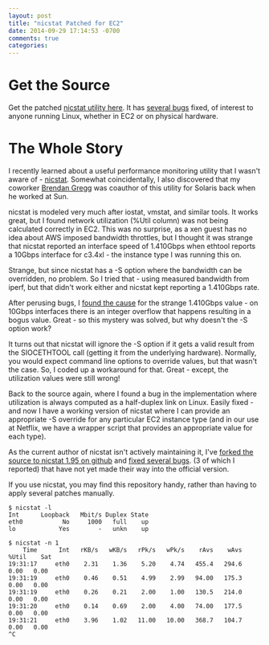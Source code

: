 ```yaml
---
layout: post
title: "nicstat Patched for EC2"
date: 2014-09-29 17:14:53 -0700
comments: true
categories:
---
```


Get the Source
==============
Get the patched [nicstat utility here](https://github.com/scotte/nicstat).
It has [several bugs](https://github.com/scotte/nicstat/blob/master/BUGS.md)
fixed, of interest to anyone running Linux, whether in EC2 or on physical hardware.

The Whole Story
===============

I recently learned about a useful performance monitoring utility that I wasn't
aware of - [nicstat](https://sourceforge.net/projects/nicstat/). Somewhat
coincidentally, I also discovered that my coworker
[Brendan Gregg](http://brendangregg.com) was coauthor of this utility for
Solaris back when he worked at Sun.

nicstat is modeled very much after iostat, vmstat, and similar tools. It works
great, but I found network utilization (%Util column) was not being calculated
correctly in EC2. This was no surprise, as a xen guest has no idea about
AWS imposed bandwidth throttles, but I thought it was strange that nicstat
reported an interface speed of 1.410Gbps when ethtool reports a 10Gbps interface
for c3.4xl - the instance type I was running this on.

Strange, but since nicstat has a -S option where the bandwidth can be overridden,
no problem. So I tried that - using measured bandwidth from iperf, but that didn't
work either and nicstat kept reporting a 1.410Gbps rate.

After perusing bugs, I [found the cause](http://sourceforge.net/p/nicstat/bugs/1/)
for the strange 1.410Gbps value - on 10Gbps interfaces there is an integer overflow
that happens resulting in a bogus value. Great - so this mystery was solved, but
why doesn't the -S option work?

It turns out that nicstat will ignore the -S option if it gets a valid result from
the SIOCETHTOOL call (getting it from the underlying hardware). Normally, you would
expect command line options to override values, but that wasn't the case. So, I
coded up a workaround for that. Great - except, the utilization values were still
wrong!

Back to the source again, where I found a bug in the implementation where utilization
is always computed as a half-duplex link on Linux. Easily fixed - and now I have a
working version of nicstat where I can provide an appropriate -S override for any
particular EC2 instance type (and in our use at Netflix, we have a wrapper script
that provides an appropriate value for each type).

As the current author of nicstat isn't actively maintaining it, I've
[forked the source to nicstat 1.95 on github](https://github.com/scotte/nicstat)
and [fixed several bugs](https://github.com/scotte/nicstat/blob/master/BUGS.md).
(3 of which I reported) that have not yet made their way into the official
version.

If you use nicstat, you may find this repository handy, rather than having to
apply several patches manually.

```
$ nicstat -l
Int      Loopback   Mbit/s Duplex State
eth0           No     1000   full    up
lo            Yes        -   unkn    up

$ nicstat -n 1
    Time      Int   rKB/s   wKB/s   rPk/s   wPk/s    rAvs    wAvs %Util    Sat
19:31:17     eth0    2.31    1.36    5.20    4.74   455.4   294.6  0.00   0.00
19:31:19     eth0    0.46    0.51    4.99    2.99   94.00   175.3  0.00   0.00
19:31:19     eth0    0.26    0.21    2.00    1.00   130.5   214.0  0.00   0.00
19:31:20     eth0    0.14    0.69    2.00    4.00   74.00   177.5  0.00   0.00
19:31:21     eth0    3.96    1.02   11.00   10.00   368.7   104.7  0.00   0.00
^C
```
